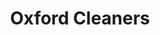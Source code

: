 ---
title: "Oxford Cleaners"
url: /simpsonville/oxford-cleaners-west-georgia-road/
shop: Wäscherei
---